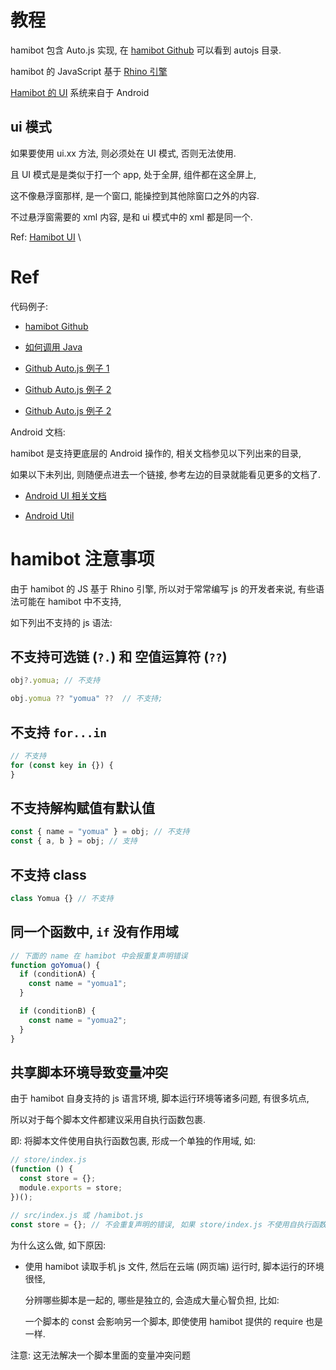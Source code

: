 # 教程

hamibot 包含 Auto.js 实现, 在 [hamibot Github](https://github.com/hamibot/hamibot) 可以看到 autojs 目录.

hamibot 的 JavaScript 基于 [Rhino 引擎](https://p-bakker.github.io/rhino/)

[Hamibot 的 UI](https://docs.hamibot.com/reference/ui) 系统来自于 Android

## ui 模式

如果要使用 ui.xx 方法, 则必须处在 UI 模式, 否则无法使用.

且 UI 模式是是类似于打一个 app, 处于全屏, 组件都在这全屏上, 

这不像悬浮窗那样, 是一个窗口, 能操控到其他除窗口之外的内容.

不过悬浮窗需要的 xml 内容, 是和 ui 模式中的 xml 都是同一个.

Ref: [Hamibot UI](https://docs.hamibot.com/reference/ui) \

# Ref

代码例子:

- [hamibot Github](https://github.com/hamibot/hamibot)

- [如何调用 Java](https://p-bakker.github.io/rhino/tutorials/scripting_java/)

- [Github Auto.js 例子 1](https://github.com/wiatingpub/autojs/tree/master/教程)

- [Github Auto.js 例子 2](https://github.com/520-snow/autojs-/tree/master)

- [Github Auto.js 例子 2](https://github.com/xiaorui16888/AutoJsCode/tree/main)

Android 文档:

hamibot 是支持更底层的 Android 操作的, 相关文档参见以下列出来的目录,

如果以下未列出, 则随便点进去一个链接, 参考左边的目录就能看见更多的文档了.

- [Android UI 相关文档](https://docs.hamibot.com/reference/ui#ui)

- [Android Util](https://developer.android.com/reference/android/util/package-summary)

# hamibot 注意事项

由于 hamibot 的 JS 基于 Rhino 引擎, 所以对于常常编写 js 的开发者来说, 有些语法可能在 hamibot 中不支持,

如下列出不支持的 js 语法:

## 不支持可选链 (`?.`) 和 空值运算符 (`??`)

```js
obj?.yomua; // 不支持

obj.yomua ?? "yomua" ??  // 不支持;
```

## 不支持 `for...in`

```js
// 不支持
for (const key in {}) {
}
```

## 不支持解构赋值有默认值

```js
const { name = "yomua" } = obj; // 不支持
const { a, b } = obj; // 支持
```

## 不支持 class

```js
class Yomua {} // 不支持
```

## 同一个函数中, `if` 没有作用域

```js
// 下面的 name 在 hamibot 中会报重复声明错误
function goYomua() {
  if (conditionA) {
    const name = "yomua1";
  }

  if (conditionB) {
    const name = "yomua2";
  }
}
```

## 共享脚本环境导致变量冲突

由于 hamibot 自身支持的 js 语言环境, 脚本运行环境等诸多问题, 有很多坑点,

所以对于每个脚本文件都建议采用自执行函数包裹.

即: 将脚本文件使用自执行函数包裹, 形成一个单独的作用域, 如:

```js
// store/index.js
(function () {
  const store = {};
  module.exports = store;
})();
```

```js
// src/index.js 或 /hamibot.js
const store = {}; // 不会重复声明的错误, 如果 store/index.js 不使用自执行函数, 则会报重复声明错误
```

为什么这么做, 如下原因:

- 使用 hamibot 读取手机 js 文件, 然后在云端 (网页端) 运行时, 脚本运行的环境很怪,

  分辨哪些脚本是一起的, 哪些是独立的, 会造成大量心智负担, 比如:

  一个脚本的 const 会影响另一个脚本, 即使使用 hamibot 提供的 require 也是一样.

注意: 这无法解决一个脚本里面的变量冲突问题
